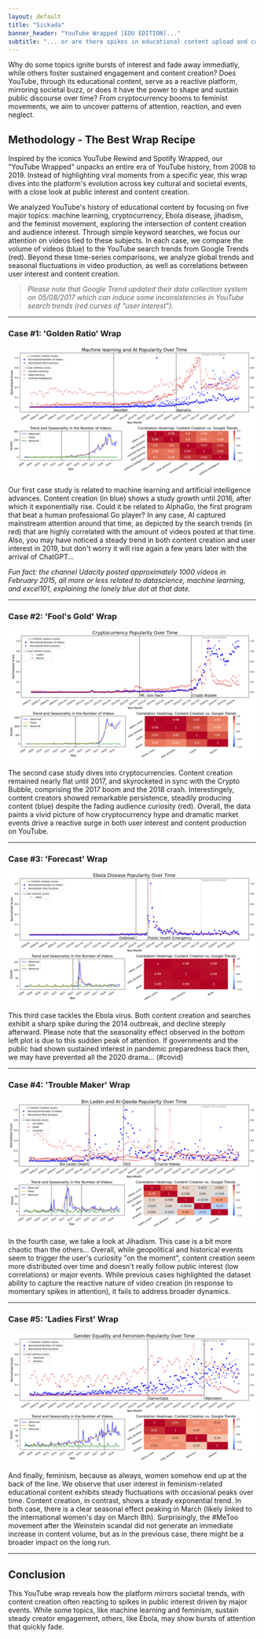 ```yaml
---
layout: default
title: "Sickada"
banner_header: "YouTube Wrapped [EDU EDITION]..."
subtitle: "... or are there spikes in educational content upload and consumption over the years?"
---
```


Why do some topics ignite bursts of interest and fade away immediatly, while others foster sustained engagement and content creation? Does YouTube, through its educational content, serve as a reactive platform, mirroring societal buzz, or does it have the power to shape and sustain public discourse over time? From cryptocurrency booms to feminist movements, we aim to uncover patterns of attention, reaction, and even neglect. 

## **Methodology - The Best Wrap Recipe**
Inspired by the iconics YouTube Rewind and Spotify Wrapped, our "YouTube Wrapped" unpacks an entire era of YouTube history, from 2008 to 2019. Instead of highlighting viral moments from a specific year, this wrap dives into the platform's evolution across key cultural and societal events, with a close look at public interest and content creation. 

We analyzed YouTube's history of educational content by focusing on five major topics: machine learning, cryptocurrency, Ebola disease, jihadism, and the feminist movement, exploring the intersection of content creation and audience interest. Through simple keyword searches, we focus our attention on videos tied to these subjects. In each case, we compare the volume of videos (blue) to the YouTube search trends from Google Trends (red). Beyond these time-series comparisons, we analyze global trends and seasonal fluctuations in video production, as well as correlations between user interest and content creation.

>*Please note that Google Trend updated their data collection system on 05/08/2017 which can induce some inconsistencies in YouTube search trends (red curves of "user interest").*

---

### **Case #1: 'Golden Ratio' Wrap**
![ML](assets/plots/ML.png)

Our first case study is related to machine learning and artificial intelligence advances. Content creation (in blue) shows a study growth until 2016, after which it exponentially rise. Could it be related to AlphaGo, the first program that beat a human professional Go player? In any case, AI captured mainstream attention around that time, as depicted by the search trends (in red) that are highly correlated with the amount of videos posted at that time. Also, you may have noticed a steady trend in both content creation and user interest in 2019, but don't worry it will rise again a few years later with the arrival of ChatGPT...

*Fun fact: the channel Udacity posted approximately 1000 videos in February 2015, all more or less related to datascience, machine learning, and excel101, explaining the lonely blue dot at that date.*

---

### **Case #2: 'Fool's Gold' Wrap**
![crypto](assets/plots/crypto.png)

The second case study dives into cryptocurrencies. Content creation remained nearly flat until 2017, and skyrocketed in sync with the Crypto Bubble, comprising the 2017 boom and the 2018 crash. Interestingely, content creators showed remarkable persistence, steadily producing content (blue) despite the fading audience curiosity (red). Overall, the data paints a vivid picture of how cryptocurrency hype and dramatic market events drive a reactive surge in both user interest and content production on YouTube.

---

### **Case #3: 'Forecast' Wrap**
![ebola](assets/plots/ebola.png)

This third case tackles the Ebola virus. Both content creation and searches exhibit a sharp spike during the 2014 outbreak, and decline steeply afterward. Please note that the seasonality effect observed in the bottom left plot is due to this sudden peak of attention. If governments and the public had shown sustained interest in pandemic preparedness back then, we may have prevented all the 2020 drama... (#covid)

---

### **Case #4: 'Trouble Maker' Wrap**
![osama](assets/plots/osama.png)

In the fourth case, we take a look at Jihadism. This case is a bit more chaotic than the others... Overall, while geopolitical and historical events seem to trigger the user's curiosity "on the moment", content creation seem more distributed over time and doesn't really follow public interest (low correlations) or major events. While previous cases highlighted the dataset ability to capture the reactive nature of video creation (in response to momentary spikes in attention), it fails to address broader dynamics. 

---

### **Case #5: 'Ladies First' Wrap**
![feminism](assets/plots/feminism.png)

And finally, feminism, because as always, women somehow end up at the back of the line. We observe that user interest in feminism-related educational content exhibits steady fluctuations with occasional peaks over time. Content creation, in contrast, shows a steady exponential trend. In both case, there is a clear seasonal effect peaking in March (likely linked to the international women's day on March 8th). Surprisingly, the #MeToo movement after the Weinstein scandal did not generate an immediate increase in content volume, but as in the previous case, there might be a broader impact on the long run.

---

## **Conclusion**
This YouTube wrap reveals how the platform mirrors societal trends, with content creation often reacting to spikes in public interest driven by major events. While some topics, like machine learning and feminism, sustain steady creator engagement, others, like Ebola, may show bursts of attention that quickly fade.

